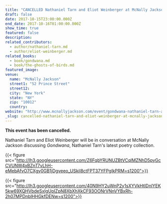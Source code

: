 ```yaml
---
title: "CANCELLED Nathaniel Tarn and Eliot Weinberger at McNally Jackson"
draft: false
date: 2017-10-15T23:00:00.000Z
end_date: 2017-10-16T01:00:00.000Z
show_time: true
featured: false
description:
related_contributors:
  - author/nathaniel-tarn.md
  - author/eliot-weinberger.md
related_books:
  - book/gondwana.md
  - book/the-ghosts-of-birds.md
featured_image:
venue:
  name: "McNally Jackson"
  street1: "52 Prince Street"
  street12:
  city: "New York"
  state: "NY"
  zip: "10012"
  country:
website: "http://www.mcnallyjackson.com/event/gondwana-nathaniel-tarn-and-eliot-weinberger"
_slug: cancelled-nathaniel-tarn-and-eliot-weinberger-at-mcnally-jackson
---
```


**This event has been cancelled.**

Nathaniel Tarn and Eliot Weinberger will be in conversation at McNally Jackson discussing _Gondwana_, Nathaniel Tarn's latest poetry collection.

{{< figure src="http://lh3.googleusercontent.com/Z6FqbYRUNUZBtVCqlMZNhD5pyGcCVUNW4xBZnT7vLhH-eMebAfvO7CXgy0GB1jDgveeo_USkil8ctFPT37YFPgIkPRM=s1200">}}
<!-- Tarn_Nathaniel_NinaSubin.jpg) -->

{{< figure src="http://lh3.googleusercontent.com/40N9HY2uWnP2y1sXYVkHtIDnlYEK5kw69XQHVbdeSxlgUpIZpN8XbXhXkCF93OONrVNnVYBxRh-2h07MPDnbIHHGkfDENw=s1200">}}
	<!-- Weinberger_Eliot_3.jpg> -->

